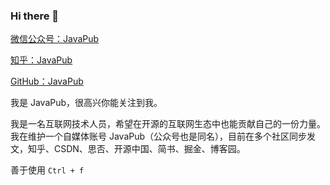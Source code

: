 ### Hi there 👋

[微信公众号：JavaPub](https://mp.weixin.qq.com/s/selkBT2ilq0KdA9KjO7ZLA)

[知乎：JavaPub](https://www.zhihu.com/people/zhui-ma-7-49)

[GitHub：JavaPub](https://github.com/Rodert/)

[]()

我是 JavaPub，很高兴你能关注到我。


我是一名互联网技术人员，希望在开源的互联网生态中也能贡献自己的一份力量。我在维护一个自媒体账号 JavaPub（公众号也是同名），目前在多个社区同步发文，知乎、CSDN、思否、开源中国、简书、掘金、博客园。


善于使用 `Ctrl + f`


<!--
**Rodert/Rodert** is a ✨ _special_ ✨ repository because its `README.md` (this file) appears on your GitHub profile.

Here are some ideas to get you started:

- 🔭 I’m currently working on ...
- 🌱 I’m currently learning ...
- 👯 I’m looking to collaborate on ...
- 🤔 I’m looking for help with ...
- 💬 Ask me about ...
- 📫 How to reach me: ...
- 😄 Pronouns: ...
- ⚡ Fun fact: ...
-->

